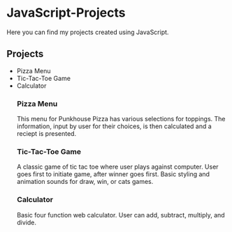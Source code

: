 # JavaScript-Projects
Here you can find my projects created using JavaScript.
<h2>Projects</h2>
<ul>
    <li>Pizza Menu</li>
    <li>Tic-Tac-Toe Game</li>
    <li>Calculator</li>

<h3>Pizza Menu</h3>
<p>This menu for Punkhouse Pizza has various selections for toppings. The information, input by user for their choices, is then calculated and a reciept is presented.</p>

<h3>Tic-Tac-Toe Game</h3>
<p>A classic game of tic tac toe where user plays against computer. User goes first to initiate game, after winner goes first. Basic styling and animation sounds for draw, win, or cats games.</p>

<h3>Calculator</h3>
Basic four function web calculator. User can add, subtract, multiply, and divide.


